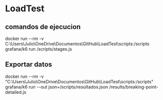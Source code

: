 # LoadTest

## comandos de ejecucion

docker run --rm -v C:\Users\Julio\OneDrive\Documentos\GitHub\LoadTest\scripts:/scripts grafana/k6 run /scripts/stages.js

## Exportar datos

docker run --rm -v "C:\Users\Julio\OneDrive\Documentos\GitHub\LoadTest\scripts:/scripts" grafana/k6 run --out json=/scripts/resultados.json /results/breaking-point-detailed.js
